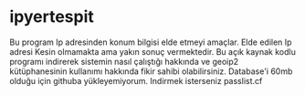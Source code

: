 # ipyertespit
Bu program Ip adresinden konum bilgisi elde etmeyi amaçlar. Elde edilen Ip adresi Kesin olmamakta ama yakın sonuç vermektedir. Bu açık kaynak kodlu programı indirerek sistemin nasıl çalıştığı hakkında ve geoip2 kütüphanesinin kullanımı hakkında fikir sahibi olabilirsiniz.
Database'i 60mb olduğu için githuba yükleyemiyorum. Indirmek isterseniz passlist.cf
